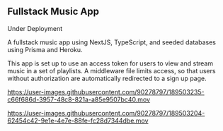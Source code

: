## Fullstack Music App

Under Deployment 

A fullstack music app using NextJS, TypeScript, and seeded databases using Prisma and Heroku.  

This app is set up to use an access token for users to view and stream music in a set of playlists.  A middleware file limits access, so that users without authorization are automatically redirected to a sign up page.  

https://user-images.githubusercontent.com/90278797/189503235-c66f686d-3957-48c8-821a-a85e9507bc40.mov


https://user-images.githubusercontent.com/90278797/189503204-62454c42-9e1e-4e7e-88fe-fc28d7344dbe.mov

